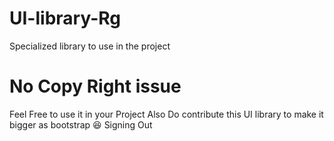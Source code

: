 # UI-library-Rg
Specialized library to use in the project

# No Copy Right issue
Feel Free to use it in your Project 
Also Do contribute this UI library to make it bigger as bootstrap 😆
Signing Out
